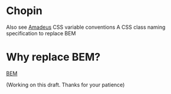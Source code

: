 # Chopin
Also see [Amadeus](https://github.com/ajkochanowicz/Amadeus) CSS variable conventions
A CSS class naming specification to replace BEM

# Why replace BEM?

[BEM](https://en.bem.info/method/)

(Working on this draft. Thanks for your patience)
